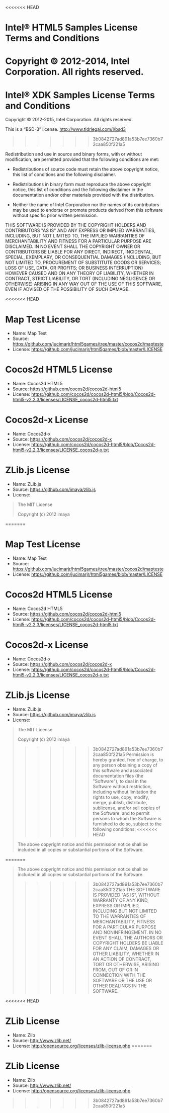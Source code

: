 <<<<<<< HEAD
# Intel® HTML5 Samples License Terms and Conditions

Copyright © 2012-2014, Intel Corporation. All rights reserved.
=======
Intel® XDK Samples License Terms and Conditions
===============================================

Copyright © 2012-2015, Intel Corporation. All rights reserved.

This is a “BSD-3” license. <http://www.tldrlegal.com/l/bsd3>
>>>>>>> 3b0842727ad891a53b7ee7360b72caa850f221a5

Redistribution and use in source and binary forms, with or without
modification, are permitted provided that the following conditions are
met:

-   Redistributions of source code must retain the above copyright
    notice, this list of conditions and the following disclaimer.

-   Redistributions in binary form must reproduce the above copyright
    notice, this list of conditions and the following disclaimer in the
    documentation and/or other materials provided with the distribution.

-   Neither the name of Intel Corporation nor the names of its
    contributors may be used to endorse or promote products derived from
    this software without specific prior written permission.

THIS SOFTWARE IS PROVIDED BY THE COPYRIGHT HOLDERS AND CONTRIBUTORS "AS
IS" AND ANY EXPRESS OR IMPLIED WARRANTIES, INCLUDING, BUT NOT LIMITED
TO, THE IMPLIED WARRANTIES OF MERCHANTABILITY AND FITNESS FOR A
PARTICULAR PURPOSE ARE DISCLAIMED. IN NO EVENT SHALL THE COPYRIGHT OWNER
OR CONTRIBUTORS BE LIABLE FOR ANY DIRECT, INDIRECT, INCIDENTAL, SPECIAL,
EXEMPLARY, OR CONSEQUENTIAL DAMAGES (INCLUDING, BUT NOT LIMITED TO,
PROCUREMENT OF SUBSTITUTE GOODS OR SERVICES; LOSS OF USE, DATA, OR
PROFITS; OR BUSINESS INTERRUPTION) HOWEVER CAUSED AND ON ANY THEORY OF
LIABILITY, WHETHER IN CONTRACT, STRICT LIABILITY, OR TORT (INCLUDING
NEGLIGENCE OR OTHERWISE) ARISING IN ANY WAY OUT OF THE USE OF THIS
SOFTWARE, EVEN IF ADVISED OF THE POSSIBILITY OF SUCH DAMAGE.

<<<<<<< HEAD
# Map Test License
* Name: Map Test
* Source: https://github.com/jucimarjr/html5games/tree/master/cocos2d/mapteste
* License: https://github.com/jucimarjr/html5games/blob/master/LICENSE

# Cocos2d HTML5 License
* Name: Cocos2d HTML5
* Source: https://github.com/cocos2d/cocos2d-html5
* License: https://github.com/cocos2d/cocos2d-html5/blob/Cocos2d-html5-v2.2.3/licenses/LICENSE_cocos2d-html5.txt

# Cocos2d-x License
* Name: Cocos2d-x
* Source: https://github.com/cocos2d/cocos2d-x
* License: https://github.com/cocos2d/cocos2d-html5/blob/Cocos2d-html5-v2.2.3/licenses/LICENSE_cocos2d-x.txt

# ZLib.js License
* Name: ZLib.js
* Source: https://github.com/imaya/zlib.js
* License: 

> The MIT License
> 
> Copyright (c) 2012 imaya
> 
=======

# Map Test License
* Name: Map Test
* Source: <https://github.com/jucimarjr/html5games/tree/master/cocos2d/mapteste>
* License: <https://github.com/jucimarjr/html5games/blob/master/LICENSE>


# Cocos2d HTML5 License
* Name: Cocos2d HTML5
* Source: <https://github.com/cocos2d/cocos2d-html5>
* License: <https://github.com/cocos2d/cocos2d-html5/blob/Cocos2d-html5-v2.2.3/licenses/LICENSE_cocos2d-html5.txt>


# Cocos2d-x License
* Name: Cocos2d-x
* Source: <https://github.com/cocos2d/cocos2d-x>
* License: <https://github.com/cocos2d/cocos2d-html5/blob/Cocos2d-html5-v2.2.3/licenses/LICENSE_cocos2d-x.txt>


# ZLib.js License
* Name: ZLib.js
* Source: <https://github.com/imaya/zlib.js>
* License:

> The MIT License
>
> Copyright (c) 2012 imaya
>
>>>>>>> 3b0842727ad891a53b7ee7360b72caa850f221a5
> Permission is hereby granted, free of charge, to any person obtaining a copy
> of this software and associated documentation files (the "Software"), to deal
> in the Software without restriction, including without limitation the rights
> to use, copy, modify, merge, publish, distribute, sublicense, and/or sell
> copies of the Software, and to permit persons to whom the Software is
> furnished to do so, subject to the following conditions:
<<<<<<< HEAD
> 
> The above copyright notice and this permission notice shall be included in
> all copies or substantial portions of the Software.
> 
=======
>
> The above copyright notice and this permission notice shall be included in
> all copies or substantial portions of the Software.
>
>>>>>>> 3b0842727ad891a53b7ee7360b72caa850f221a5
> THE SOFTWARE IS PROVIDED "AS IS", WITHOUT WARRANTY OF ANY KIND, EXPRESS OR
> IMPLIED, INCLUDING BUT NOT LIMITED TO THE WARRANTIES OF MERCHANTABILITY,
> FITNESS FOR A PARTICULAR PURPOSE AND NONINFRINGEMENT. IN NO EVENT SHALL THE
> AUTHORS OR COPYRIGHT HOLDERS BE LIABLE FOR ANY CLAIM, DAMAGES OR OTHER
> LIABILITY, WHETHER IN AN ACTION OF CONTRACT, TORT OR OTHERWISE, ARISING FROM,
> OUT OF OR IN CONNECTION WITH THE SOFTWARE OR THE USE OR OTHER DEALINGS IN
> THE SOFTWARE.

<<<<<<< HEAD
# ZLib License
* Name: Zlib
* Source: http://www.zlib.net/
* License: http://opensource.org/licenses/zlib-license.php
=======

# ZLib License
* Name: Zlib
* Source: <http://www.zlib.net/>
* License: <http://opensource.org/licenses/zlib-license.php>
>>>>>>> 3b0842727ad891a53b7ee7360b72caa850f221a5
